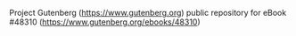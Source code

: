 Project Gutenberg (https://www.gutenberg.org) public repository for
eBook #48310 (https://www.gutenberg.org/ebooks/48310)
